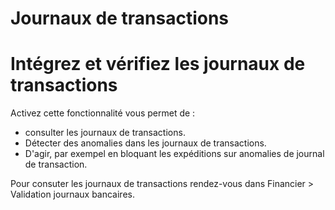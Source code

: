 # Journaux de transactions

# Intégrez et vérifiez les journaux de transactions

Activez cette fonctionnalité vous permet de :
- consulter les journaux de transactions.
- Détecter des anomalies dans les journaux de transactions.
- D'agir, par exempel en bloquant les expéditions sur anomalies de journal de transaction.

Pour consuter les journaux de transactions rendez-vous dans Financier > Validation journaux bancaires.
